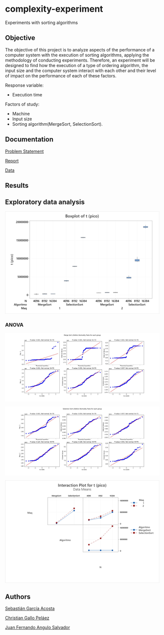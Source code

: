 # complexity-experiment
Experiments with sorting algorithms

## Objective

The objective of this project is to analyze aspects of the performance of a computer system with the execution of sorting algorithms, applying the methodology of conducting experiments. Therefore, an experiment will be designed to find how the execution of a type of ordering algorithm, the input size and the computer system interact with each other and their level of impact on the performance of each of these factors.

Response variable:

* Execution time 

Factors of study: 

* Machine
* Input size
* Sorting algorithm(MergeSort, SelectionSort).

## Documentation 

[Problem Statement](https://docs.google.com/document/d/1V0oORER-K9z69PqIN6wnqCdHKLFmxqEvDGV7TB2PkKY/edit)

[Report](https://docs.google.com/document/d/1ixvBqJ8Ou_8lw7Jp_GtO5czMWiyuAkU3YfxihxteQUg/edit)

[Data](https://docs.google.com/spreadsheets/d/1JVGLnGMZRhRQUzsIgj7vXyebRMoOUcK51JssKJHVNJI/edit?usp=sharing)

## Results

## Exploratory data analysis

![Boxplot](imgs/boxplot.png)

### ANOVA

![Merge Sort](imgs/merge_sort_normality_tests.jpg)

![Merge Sort](imgs/selection_sort_normality_tests.jpg)

![Interaction plot](imgs/interaction_plot.png)


## Authors

[Sebastián García Acosta](https://github.com/SebasGarcia08)

[Christian Gallo Peláez](https://github.com/Gallo9923)

[Juan Fernando Angulo Salvador](https://github.com/Juanferas)